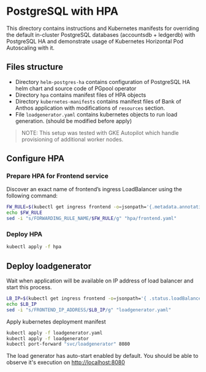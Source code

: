 # PostgreSQL with HPA

This directory contains instructions and Kubernetes manifests for overriding the default in-cluster PostgreSQL databases (accountsdb + ledgerdb) with PostgreSQL HA and demonstrate usage of Kubernetes Horizontal Pod Autoscaling with it.

## Files structure

* Directory `helm-postgres-ha` contains configuration of PostgreSQL HA helm chart and source code of PGpool operator
* Directory `hpa` contains manifest files of HPA objects
* Directory `kubernetes-manifests` contains manifest files of Bank of Anthos application with modifications of `resources` section.
* File `loadgenerator.yaml` contains kubernetes objects to run load generation. (should be modified before apply)

> NOTE: This setup was tested with GKE Autopilot which handle provisioning of additional worker nodes.

## Configure HPA

### Prepare HPA for Frontend service

Discover an exact name of frontend’s ingress LoadBalancer using the following command:

```bash
FW_RULE=$(kubectl get ingress frontend -o=jsonpath='{.metadata.annotations.ingress\.kubernetes\.io/forwarding-rule}')
echo $FW_RULE
sed -i "s/FORWARDING_RULE_NAME/$FW_RULE/g" "hpa/frontend.yaml"
```

### Deploy HPA

```bash
kubectl apply -f hpa
```

## Deploy loadgenerator

Wait when application will be available on IP address of load balancer and start this process.

```bash
LB_IP=$(kubectl get ingress frontend -o=jsonpath='{ .status.loadBalancer.ingress[0].ip}')
echo $LB_IP
sed -i "s/FRONTEND_IP_ADDRESS/$LB_IP/g" "loadgenerator.yaml"
```

Apply kubernetes deployment manifest

```bash
kubectl apply -f loadgenerator.yaml
kubectl apply -f loadgenerator
kubectl port-forward "svc/loadgenerator" 8080
```

The load generator has auto-start enabled by default. You should be able to observe it's execution on <http://localhost:8080>
